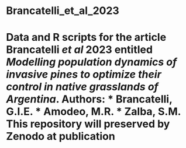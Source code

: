 # Brancatelli_et_al_2023
 # Data and R scripts for the article Brancatelli *et al* 2023 entitled *Modelling population dynamics of invasive pines to optimize their control in native grasslands of Argentina*.   Authors:   * Brancatelli, G.I.E. * Amodeo, M.R.  * Zalba, S.M.   This repository will preserved by Zenodo at publication
